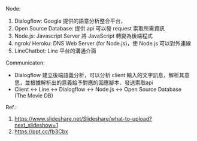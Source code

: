 Node:
1. Dialogflow: Google 提供的語意分析整合平台，
2. Open Source Database: 提供 api 可以發 request 索取所需資訊
3. Node.js: Javascript Server 將 JavaScript 轉變為後端程式
4. ngrok/ Heroku: DNS Web Server (for Node.js)，使 Node.js 可以對外連線
5. LineChatbot: Line 平台的溝通介面

Communicaton:
- Dialogflow 建立後端語義分析，可以分析 client 輸入的文字訊息，解析其意思，並根據解析出的意義給予對應的回應腳本、發送索取api
- Client <-> Line <-> Dialogflow <-> Node.js <-> Open Source Database (The Movie DB)

Ref.:
1. https://www.slideshare.net/Slideshare/what-to-upload?next_slideshow=1
2. https://ppt.cc/fb3Cbx